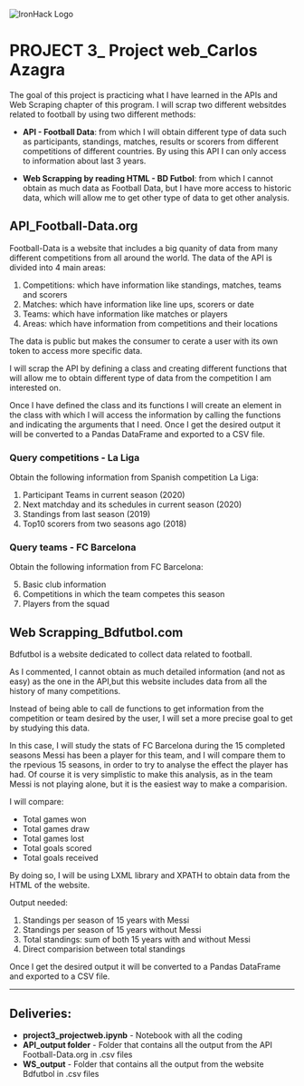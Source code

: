 ![IronHack Logo](https://s3-eu-west-1.amazonaws.com/ih-materials/uploads/upload_d5c5793015fec3be28a63c4fa3dd4d55.png)

# PROJECT 3_ Project web_Carlos Azagra

The goal of this project is practicing what I have learned in the APIs and Web Scraping chapter of this program. I will scrap two different websitdes related to football by using two different methods:

- **API - Football Data**: from which I will obtain different type of data such as participants, standings, matches, results or scorers from different competitions of different countries. By using this API I can only access to information about last 3 years.

- **Web Scrapping by reading HTML - BD Futbol**: from which I cannot obtain as much data as Football Data, but I have more access to historic data, which will allow me to get other type of data to get other analysis.

## API_Football-Data.org

Football-Data is a website that includes a big quanity of data from many different competitions from all around the world. The data of the API is divided into 4 main areas:

1. Competitions: which have information like standings, matches, teams and scorers
2. Matches: which have information like line ups, scorers or date
3. Teams: which have information like matches or players
4. Areas: which have information from competitions and their locations

The data is public but makes the consumer to cerate a user with its own token to access more specific data.

I will scrap the API by defining a class and creating different functions that will allow me to obtain different type of data from the competition I am interested on.

Once I have defined the class and its functions I will create an element in the class with which I will access the information by calling the functions and indicating the arguments that I need. Once I get the desired output it will be converted to a Pandas DataFrame and exported to a CSV file.

### Query competitions - La Liga

Obtain the following information from Spanish competition La Liga:
 
 1. Participant Teams in current season (2020)
 2. Next matchday and its schedules in current season (2020)
 3. Standings from last season (2019)
 4. Top10 scorers from two seasons ago (2018)

### Query teams - FC Barcelona

Obtain the following information from FC Barcelona:

5. Basic club information
6. Competitions in which the team competes this season 
7. Players from the squad

## Web Scrapping_Bdfutbol.com

Bdfutbol is a website dedicated to collect data related to football. 

As I commented, I cannot obtain as much detailed information (and not as easy) as the one in the API,but this website includes data from all the history of many competitions.

Instead of being able to call de functions to get information from the competition or team desired by the user, I will set a more precise goal to get by studying this data.

In this case, I will study the stats of FC Barcelona during the 15 completed seasons Messi has been a player for this team, and I will compare them to the rpevious 15 seasons, in order to try to analyse the effect the player has had. Of course it is very simplistic to make this analysis, as in the team Messi is not playing alone, but it is the easiest way to make a comparision.

I will compare:
- Total games won
- Total games draw
- Total games lost
- Total goals scored
- Total goals received

By doing so, I will be using LXML library and XPATH to obtain data from the HTML of the website.

Output needed:

1. Standings per season of 15 years with Messi
2. Standings per season of 15 years without Messi
3. Total standings: sum of both 15 years with and without Messi
4. Direct comparision between total standings


Once I get the desired output it will be converted to a Pandas DataFrame and exported to a CSV file. 

---

## Deliveries:

- **project3_projectweb.ipynb** - Notebook with all the coding
- **API_output folder** - Folder that contains all the output from the API Football-Data.org in .csv files
- **WS_output** - Folder that contains all the output from the website Bdfutbol in .csv files

